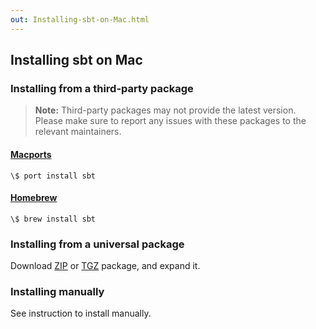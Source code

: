 ```yaml
---
out: Installing-sbt-on-Mac.html
---
```


  [ZIP]: $sbt_native_package_base$$app_version$/sbt-$app_version$.zip
  [TGZ]: $sbt_native_package_base$$app_version$/sbt-$app_version$.tgz
  [Manual-Installation]: Manual-Installation.html
 
Installing sbt on Mac
---------------------

### Installing from a third-party package

> **Note:** Third-party packages may not provide the latest version. Please make
> sure to report any issues with these packages to the relevant
> maintainers.

#### [Macports](http://macports.org/)

```
\$ port install sbt
```

#### [Homebrew](http://mxcl.github.com/homebrew/)

```
\$ brew install sbt
```

### Installing from a universal package

Download [ZIP][ZIP] or [TGZ][TGZ] package, and expand it.

### Installing manually

See instruction to install manually.
